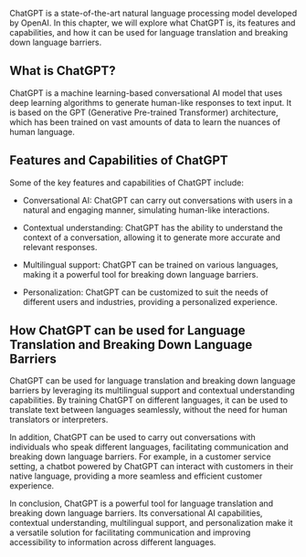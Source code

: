 
ChatGPT is a state-of-the-art natural language processing model developed by OpenAI. In this chapter, we will explore what ChatGPT is, its features and capabilities, and how it can be used for language translation and breaking down language barriers.

What is ChatGPT?
----------------

ChatGPT is a machine learning-based conversational AI model that uses deep learning algorithms to generate human-like responses to text input. It is based on the GPT (Generative Pre-trained Transformer) architecture, which has been trained on vast amounts of data to learn the nuances of human language.

Features and Capabilities of ChatGPT
------------------------------------

Some of the key features and capabilities of ChatGPT include:

* Conversational AI: ChatGPT can carry out conversations with users in a natural and engaging manner, simulating human-like interactions.

* Contextual understanding: ChatGPT has the ability to understand the context of a conversation, allowing it to generate more accurate and relevant responses.

* Multilingual support: ChatGPT can be trained on various languages, making it a powerful tool for breaking down language barriers.

* Personalization: ChatGPT can be customized to suit the needs of different users and industries, providing a personalized experience.

How ChatGPT can be used for Language Translation and Breaking Down Language Barriers
------------------------------------------------------------------------------------

ChatGPT can be used for language translation and breaking down language barriers by leveraging its multilingual support and contextual understanding capabilities. By training ChatGPT on different languages, it can be used to translate text between languages seamlessly, without the need for human translators or interpreters.

In addition, ChatGPT can be used to carry out conversations with individuals who speak different languages, facilitating communication and breaking down language barriers. For example, in a customer service setting, a chatbot powered by ChatGPT can interact with customers in their native language, providing a more seamless and efficient customer experience.

In conclusion, ChatGPT is a powerful tool for language translation and breaking down language barriers. Its conversational AI capabilities, contextual understanding, multilingual support, and personalization make it a versatile solution for facilitating communication and improving accessibility to information across different languages.
